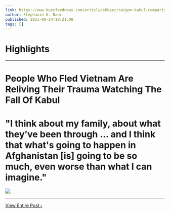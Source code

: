 ```yaml
---
link: https://www.buzzfeednews.com/article/skbaer/saigon-kabul-comparison-vietnam-afghanistan
author: Stephanie K. Baer
published: 2021-08-24T18:21:00
tags: []
---
```

# Highlights


---
# People Who Fled Vietnam Are Reliving Their Trauma Watching The Fall Of Kabul
# "I think about my family, about what they’ve been through ... and I think that what's going to happen in Afghanistan [is] going to be so much, even worse than what I can imagine."

![](https://img.buzzfeed.com/buzzfeed-static/static/2021-08/20/20/campaign_images/21099efea50a/vietnamese-americans-whose-families-suffered-afte-2-461-1629490562-27_dblbig.jpg)

---

[View Entire Post ›](https://www.buzzfeednews.com/article/skbaer/saigon-kabul-comparison-vietnam-afghanistan)